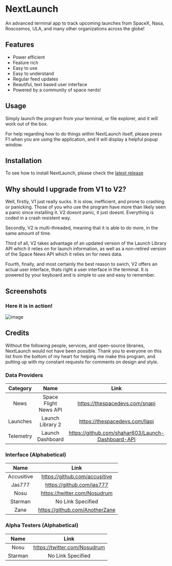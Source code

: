 # NextLaunch
An advanced terminal app to track upcoming launches from SpaceX, Nasa, Roscosmos, ULA, and many other organizations across the globe!

## Features
- Power efficient
- Feature rich
- Easy to use
- Easy to understand
- Regular feed updates
- Beautiful, text based user interface
- Powered by a community of space nerds!

## Usage
Simply launch the program from your terminal, or file explorer, and it will work out of the box.

For help regarding how to do things within NextLaunch itself, please press F1 when you are using the application, and it will display a helpful popup window.

## Installation
To see how to install NextLaunch, please check the [latest release](https://github.com/fatalcenturion/NextLaunch/releases/latest)


## Why should I upgrade from V1 to V2?
Well, firstly, V1 just really sucks. It is slow, inefficient, and prone to crashing or panicking. Those of you who use the program have more than likely seen a panic since installing it.
V2 doesnt panic, it just doesnt. Everything is coded in a crash resistent way.

Secondly, V2 is multi-threaded, meaning that it is able to do more, in the same amount of time.

Third of all, V2 takes advantage of an updated version of the Launch Library API which it relies on for launch information, as well as a non-retired version of the Space News API which it relies on for news data.

Fourth, finally, and most certainly the best reason to swich, V2 offers an actual user interface, thats right a user interface in the terminal. It is powered by your keyboard and is simple to use and easy to remember.

## Screenshots
### Here it is in action!
![image](https://user-images.githubusercontent.com/63651404/110542823-76162a00-8121-11eb-8f3b-42021a8da190.png)



## Credits
Without the following people, services, and open-source libraries, NextLaunch would not have been possible.
Thank you to everyone on this list from the bottom of my heart for helping me make this program,
and putting up with my constant requests for comments on design and style.


### Data Providers
|Category|Name|Link|
|:---:|:---:|:---:|
|News|Space Flight News API|https://thespacedevs.com/snapi|
|Launches|Launch Library 2|https://thespacedevs.com/llapi|
|Telemetry|Launch Dashboard|https://github.com/shahar603/Launch-Dashboard-API|


### Interface (Alphabetical)
|Name|Link|
|:---:|:---:|
|Accusitive|https://github.com/accusitive
|Jas777|https://github.com/jas777
|Nosu|https://twitter.com/Nosudrum|
|Starman|No Link Specified|
|Zane|https://github.com/AnotherZane

### Alpha Testers (Alphabetical)
|Name|Link|
|:---:|:---:|
|Nosu|https://twitter.com/Nosudrum|
|Starman|No Link Specified|
